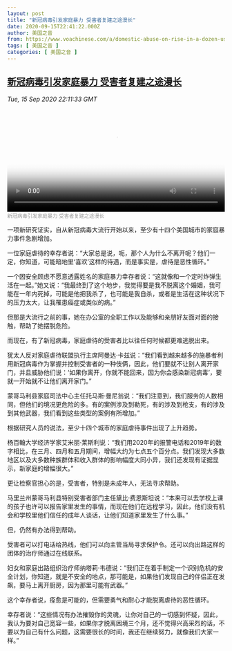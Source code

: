 ```yaml
---
layout: post
title: "新冠病毒引发家庭暴力 受害者复建之途漫长"
date: 2020-09-15T22:41:22.000Z
author: 美国之音
from: https://www.voachinese.com/a/domestic-abuse-on-rise-in-a-dozen-us-cities-since-pandemic-onset-20200915/5584805.html
tags: [ 美国之音 ]
categories: [ 美国之音 ]
---
```

<!--1600209682000-->
[新冠病毒引发家庭暴力 受害者复建之途漫长](https://www.voachinese.com/a/domestic-abuse-on-rise-in-a-dozen-us-cities-since-pandemic-onset-20200915/5584805.html)
------

<div>
<div><i>Tue, 15 Sep 2020 22:11:33 GMT</i></div><video poster="https://images.weserv.nl?url=gdb.voanews.com/20e8f4a1-71a2-49d0-92e1-5389e2ef8df5_tv_r1_s_w900.jpg" src="https://av.voanews.com/Videoroot/Pangeavideo/2020/09/2/20/20e8f4a1-71a2-49d0-92e1-5389e2ef8df5_240p.mp4" style="width:100%" controls></video><div><small style="color: #999;">新冠病毒引发家庭暴力 受害者复建之途漫长</small></div><p>一项新研究证实，自从新冠病毒大流行开始以来，至少有十四个美国城市的家庭暴力事件急剧增加。</p><p>一位家庭虐待的幸存者说：“大家总是说，呃，那个人为什么不离开呢？他们一定，你知道，可能暗地里‘喜欢’这样的待遇，而是事实是，虐待是恶性循环。”</p><p>一个因安全顾虑不愿意透露姓名的家庭暴力幸存者说：“这就像和一个定时炸弹生活在一起。”她又说：“我最终到了这个地步，我觉得要是我不脱离这个婚姻，我可能在一年内死掉，可能是他把我杀了，也可能是我自杀，或者是生活在这种状况下的压力太大，让我罹患癌症或类似的病。”</p><p>但那是大流行之前的事，她在办公室的全职工作以及能够和亲朋好友面对面的接触，帮助了她摆脱危险。</p><p>而现在，有了新冠病毒，家庭虐待的受害者比以往任何时候都更难逃脱出来。</p><p>犹太人反对家庭虐待联盟执行主席阿曼达·卡兹说：“我们看到越来越多的施暴者利用新冠病毒作为掌握并控制受害者的一种伎俩，因此，他们要就不让别人离开家门，并且威胁他们说：‘如果你离开，你就不能回来，因为你会感染新冠病毒’，要就一开始就不让他们离开家门。”</p><p>蒙哥马利县家庭司法中心主任托马斯·曼尼翁说：“我们注意到，我们服务的人数相同，但他们的境况更危险的多。有的案例涉及到勒死，有的涉及到枪支，有的涉及到其他武器，我们看到这些类型的案例有所增加。”</p><p>根据研究人员的说法，至少十四个城市的家庭虐待事件出现了上升趋势。</p><p>杨百翰大学经济学家艾米丽·莱斯利说：“我们用2020年的报警电话和2019年的数字相比，在三月、四月和五月期间，增幅大约为七点五个百分点。我们发现大多数地区以及大多数种族群体和收入群体的影响幅度大同小异，我们还发现有证据显示，新家庭的增幅很大。”</p><p>更让检察官担心的是，受害者，特别是未成年人，无法寻求帮助。</p><p>马里兰州蒙哥马利县特别受害者部门主任黛比·费恩斯坦说：“本来可以去学校上课的孩子也许可以报告家里发生的事情，而现在他们在远程学习，因此，他们没有机会和学校里他们信任的成年人谈话，让他们知道家里发生了什么事。”</p><p>但，仍然有办法得到帮助。</p><p>受害者可以打电话给热线，他们可以向主管当局寻求保护令。还可以向出路这样的团体的治疗师通过在线联系。</p><p>妇女和家庭出路组织治疗师纳塔莉·韦德说：“我们正在着手制定一个识别危机的安全计划，你知道，就是不安全的地点，那可能是，如果他们发现自己的伴侣正在发飙，要马上离开厨房，因为那里可能有武器。”</p><p>这个幸存者说，痊愈是可能的，但需要勇气和耐心才能脱离虐待的恶性循环。</p><p>幸存者说：“这些情况有办法摧毁你的灵魂，让你对自己的一切感到怀疑，因此，我认为要对自己宽容一些，如果你才脱离困境三个月，还不觉得兴高采烈的话，不要以为自己有什么问题，这需要很长的时间，我还在继续努力，就像我们大家一样。”</p>
</div>

